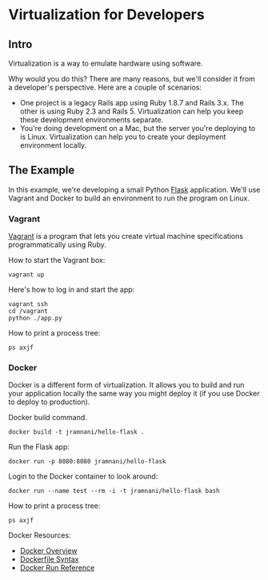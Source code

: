 # Virtualization for Developers

## Intro

Virtualization is a way to emulate hardware using software.

Why would you do this?  There are many reasons, but we'll consider it from a developer's perspective.  Here are a couple of scenarios:

* One project is a legacy Rails app using Ruby 1.8.7 and Rails 3.x.  The other is using Ruby 2.3 and Rails 5.  Virtualization can help you keep these development environments separate.
* You're doing development on a Mac, but the server you're deploying to is Linux.  Virtualization can help you to create your deployment environment locally.

## The Example

In this example, we're developing a small Python [Flask] application.  We'll use Vagrant and Docker to build an environment to run the program on Linux.


### Vagrant

[Vagrant] is a program that lets you create virtual machine specifications programmatically using Ruby.

How to start the Vagrant box:

    vagrant up
    
Here's how to log in and start the app:

    vagrant ssh
    cd /vagrant
    python ./app.py

How to print a process tree:

    ps axjf


### Docker

Docker is a different form of virtualization.  It allows you to build and run your application locally the same way you might deploy it (if you use Docker to deploy to production).

Docker build command.

    docker build -t jramnani/hello-flask .
    
Run the Flask app:

    docker run -p 8080:8080 jramnani/hello-flask

Login to the Docker container to look around:

    docker run --name test --rm -i -t jramnani/hello-flask bash
    
How to print a process tree:

    ps axjf


Docker Resources:

* [Docker Overview]
* [Dockerfile Syntax]
* [Docker Run Reference]

[Vagrant]: https://www.vagrantup.com/
[Docker]: https://docker.com
[Flask]: http://flask.pocoo.org/

[Docker Overview]: https://docs.docker.com/engine/understanding-docker/
[Dockerfile Syntax]: https://docs.docker.com/engine/reference/builder/
[Docker Run Reference]: https://docs.docker.com/engine/reference/run/
